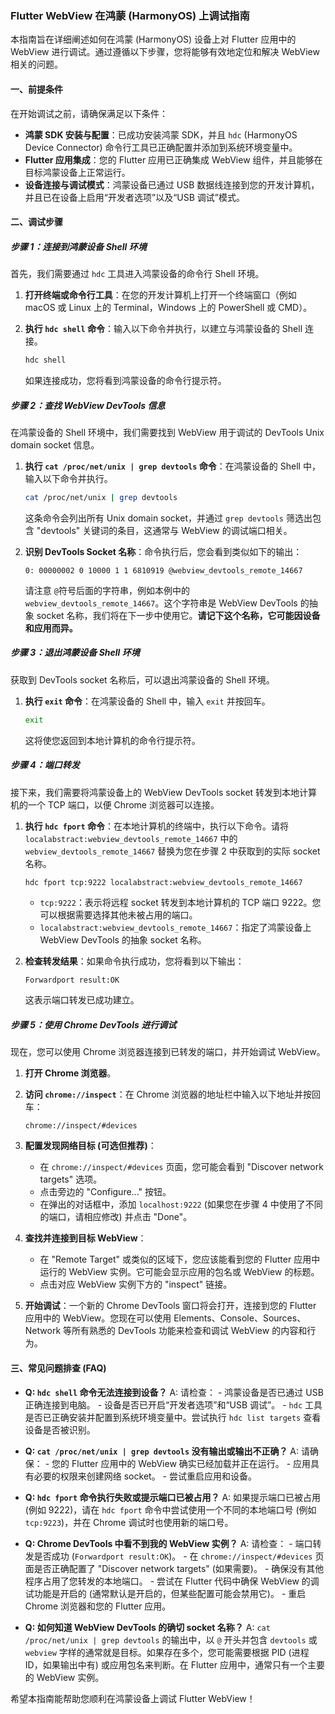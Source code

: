 ### Flutter WebView 在鸿蒙 (HarmonyOS) 上调试指南

本指南旨在详细阐述如何在鸿蒙 (HarmonyOS) 设备上对 Flutter 应用中的 WebView 进行调试。通过遵循以下步骤，您将能够有效地定位和解决 WebView 相关的问题。

#### 一、前提条件

在开始调试之前，请确保满足以下条件：

- **鸿蒙 SDK 安装与配置**：已成功安装鸿蒙 SDK，并且 `hdc` (HarmonyOS Device Connector) 命令行工具已正确配置并添加到系统环境变量中。
- **Flutter 应用集成**：您的 Flutter 应用已正确集成 WebView 组件，并且能够在目标鸿蒙设备上正常运行。
- **设备连接与调试模式**：鸿蒙设备已通过 USB 数据线连接到您的开发计算机，并且已在设备上启用“开发者选项”以及“USB 调试”模式。

#### 二、调试步骤

##### 步骤 1：连接到鸿蒙设备 Shell 环境

首先，我们需要通过 `hdc` 工具进入鸿蒙设备的命令行 Shell 环境。

1.  **打开终端或命令行工具**：在您的开发计算机上打开一个终端窗口（例如 macOS 或 Linux 上的 Terminal，Windows 上的 PowerShell 或 CMD）。
2.  **执行 `hdc shell` 命令**：输入以下命令并执行，以建立与鸿蒙设备的 Shell 连接。

    ```bash
    hdc shell
    ```
    如果连接成功，您将看到鸿蒙设备的命令行提示符。

##### 步骤 2：查找 WebView DevTools 信息

在鸿蒙设备的 Shell 环境中，我们需要找到 WebView 用于调试的 DevTools Unix domain socket 信息。

1.  **执行 `cat /proc/net/unix | grep devtools` 命令**：在鸿蒙设备的 Shell 中，输入以下命令并执行。

    ```bash
    cat /proc/net/unix | grep devtools
    ```
    这条命令会列出所有 Unix domain socket，并通过 `grep devtools` 筛选出包含 "devtools" 关键词的条目，这通常与 WebView 的调试端口相关。

2.  **识别 DevTools Socket 名称**：命令执行后，您会看到类似如下的输出：

    ```
    0: 00000002 0 10000 1 1 6810919 @webview_devtools_remote_14667
    ```
    请注意 `@`符号后面的字符串，例如本例中的 `webview_devtools_remote_14667`。这个字符串是 WebView DevTools 的抽象 socket 名称，我们将在下一步中使用它。**请记下这个名称，它可能因设备和应用而异。**

##### 步骤 3：退出鸿蒙设备 Shell 环境

获取到 DevTools socket 名称后，可以退出鸿蒙设备的 Shell 环境。

1.  **执行 `exit` 命令**：在鸿蒙设备的 Shell 中，输入 `exit` 并按回车。

    ```bash
    exit
    ```
    这将使您返回到本地计算机的命令行提示符。

##### 步骤 4：端口转发

接下来，我们需要将鸿蒙设备上的 WebView DevTools socket 转发到本地计算机的一个 TCP 端口，以便 Chrome 浏览器可以连接。

1.  **执行 `hdc fport` 命令**：在本地计算机的终端中，执行以下命令。请将 `localabstract:webview_devtools_remote_14667` 中的 `webview_devtools_remote_14667` 替换为您在步骤 2 中获取到的实际 socket 名称。

    ```bash
    hdc fport tcp:9222 localabstract:webview_devtools_remote_14667
    ```
    -   `tcp:9222`：表示将远程 socket 转发到本地计算机的 TCP 端口 9222。您可以根据需要选择其他未被占用的端口。
    -   `localabstract:webview_devtools_remote_14667`：指定了鸿蒙设备上 WebView DevTools 的抽象 socket 名称。

2.  **检查转发结果**：如果命令执行成功，您将看到以下输出：

    ```
    Forwardport result:OK
    ```
    这表示端口转发已成功建立。

##### 步骤 5：使用 Chrome DevTools 进行调试

现在，您可以使用 Chrome 浏览器连接到已转发的端口，并开始调试 WebView。

1.  **打开 Chrome 浏览器**。
2.  **访问 `chrome://inspect`**：在 Chrome 浏览器的地址栏中输入以下地址并按回车：

    ```
    chrome://inspect/#devices
    ```
3.  **配置发现网络目标 (可选但推荐)**：
    -   在 `chrome://inspect/#devices` 页面，您可能会看到 "Discover network targets" 选项。
    -   点击旁边的 "Configure..." 按钮。
    -   在弹出的对话框中，添加 `localhost:9222` (如果您在步骤 4 中使用了不同的端口，请相应修改) 并点击 "Done"。
4.  **查找并连接到目标 WebView**：
    -   在 "Remote Target" 或类似的区域下，您应该能看到您的 Flutter 应用中运行的 WebView 实例。它可能会显示应用的包名或 WebView 的标题。
    -   点击对应 WebView 实例下方的 "inspect" 链接。
5.  **开始调试**：一个新的 Chrome DevTools 窗口将会打开，连接到您的 Flutter 应用中的 WebView。您现在可以使用 Elements、Console、Sources、Network 等所有熟悉的 DevTools 功能来检查和调试 WebView 的内容和行为。

#### 三、常见问题排查 (FAQ)

-   **Q: `hdc shell` 命令无法连接到设备？**
    A: 请检查：
        -   鸿蒙设备是否已通过 USB 正确连接到电脑。
        -   设备是否已开启“开发者选项”和“USB 调试”。
        -   `hdc` 工具是否已正确安装并配置到系统环境变量中。尝试执行 `hdc list targets` 查看设备是否被识别。

-   **Q: `cat /proc/net/unix | grep devtools` 没有输出或输出不正确？**
    A: 请确保：
        -   您的 Flutter 应用中的 WebView 确实已经加载并正在运行。
        -   应用具有必要的权限来创建网络 socket。
        -   尝试重启应用和设备。

-   **Q: `hdc fport` 命令执行失败或提示端口已被占用？**
    A: 如果提示端口已被占用 (例如 9222)，请在 `hdc fport` 命令中尝试使用一个不同的本地端口号 (例如 `tcp:9223`)，并在 Chrome 调试时也使用新的端口号。

-   **Q: Chrome DevTools 中看不到我的 WebView 实例？**
    A: 请检查：
        -   端口转发是否成功 (`Forwardport result:OK`)。
        -   在 `chrome://inspect/#devices` 页面是否正确配置了 "Discover network targets" (如果需要)。
        -   确保没有其他程序占用了您转发的本地端口。
        -   尝试在 Flutter 代码中确保 WebView 的调试功能是开启的 (通常默认是开启的，但某些配置可能会禁用它)。
        -   重启 Chrome 浏览器和您的 Flutter 应用。

-   **Q: 如何知道 WebView DevTools 的确切 socket 名称？**
    A: `cat /proc/net/unix | grep devtools` 的输出中，以 `@` 开头并包含 `devtools` 或 `webview` 字样的通常就是目标。如果存在多个，您可能需要根据 PID (进程 ID，如果输出中有) 或应用包名来判断。在 Flutter 应用中，通常只有一个主要的 WebView 实例。

希望本指南能帮助您顺利在鸿蒙设备上调试 Flutter WebView！